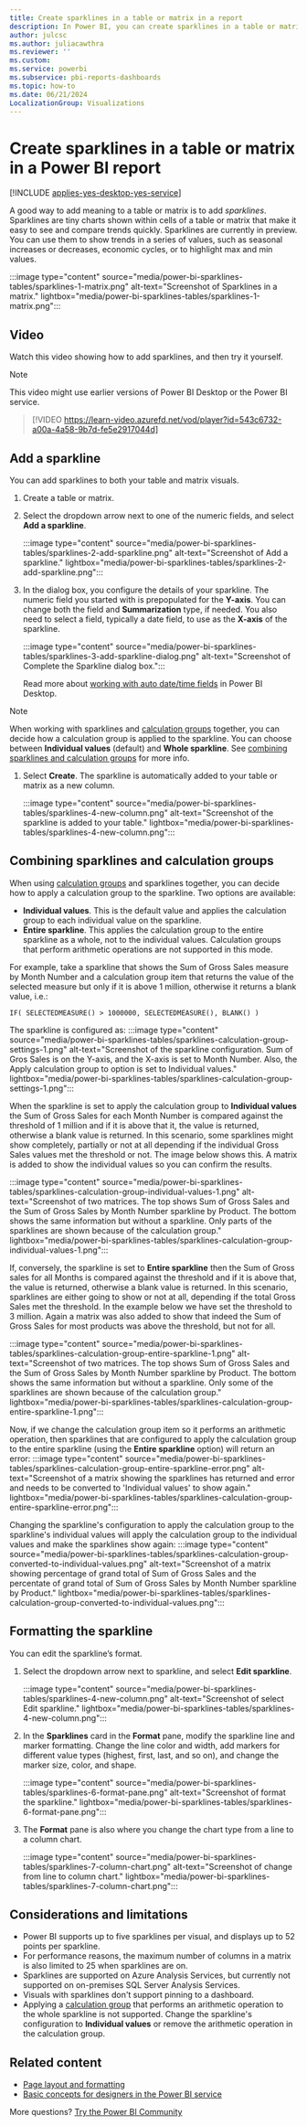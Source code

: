 ```yaml
---
title: Create sparklines in a table or matrix in a report
description: In Power BI, you can create sparklines in a table or matrix in a Power BI report.
author: julcsc
ms.author: juliacawthra
ms.reviewer: ''
ms.custom:
ms.service: powerbi
ms.subservice: pbi-reports-dashboards
ms.topic: how-to
ms.date: 06/21/2024
LocalizationGroup: Visualizations
---
```

# Create sparklines in a table or matrix in a Power BI report

[!INCLUDE [applies-yes-desktop-yes-service](../includes/applies-yes-desktop-yes-service.md)]

A good way to add meaning to a table or matrix is to add *sparklines*. Sparklines are tiny charts shown within cells of a table or matrix that make it easy to see and compare trends quickly. Sparklines are currently in preview. You can use them to show trends in a series of values, such as seasonal increases or decreases, economic cycles, or to highlight max and min values.

:::image type="content" source="media/power-bi-sparklines-tables/sparklines-1-matrix.png" alt-text="Screenshot of Sparklines in a matrix." lightbox="media/power-bi-sparklines-tables/sparklines-1-matrix.png":::

## Video

Watch this video showing how to add sparklines, and then try it yourself.

> [!NOTE]
> This video might use earlier versions of Power BI Desktop or the Power BI service.

> [!VIDEO https://learn-video.azurefd.net/vod/player?id=543c6732-a00a-4a58-9b7d-fe5e2917044d]

## Add a sparkline

You can add sparklines to both your table and matrix visuals. 

1. Create a table or matrix.
1. Select the dropdown arrow next to one of the numeric fields, and select **Add a sparkline**.

    :::image type="content" source="media/power-bi-sparklines-tables/sparklines-2-add-sparkline.png" alt-text="Screenshot of Add a sparkline." lightbox="media/power-bi-sparklines-tables/sparklines-2-add-sparkline.png":::

1. In the dialog box, you configure the details of your sparkline. The numeric field you started with is prepopulated for the **Y-axis**. You can change both the field and **Summarization** type, if needed. You also need to select a field, typically a date field, to use as the **X-axis** of the sparkline.

    :::image type="content" source="media/power-bi-sparklines-tables/sparklines-3-add-sparkline-dialog.png" alt-text="Screenshot of Complete the Sparkline dialog box.":::

    Read more about [working with auto date/time fields](../transform-model/desktop-auto-date-time.md#work-with-auto-datetime) in Power BI Desktop.

> [!NOTE]
> When working with sparklines and [calculation groups](../transform-model/calculation-groups.md) together, you can decide how a calculation group is applied to the sparkline. You can choose between **Individual values** (default) and **Whole sparkline**. See [combining sparklines and calculation groups](#combining-sparklines-and-calculation-groups) for more info.

1. Select **Create**. The sparkline is automatically added to your table or matrix as a new column.

    :::image type="content" source="media/power-bi-sparklines-tables/sparklines-4-new-column.png" alt-text="Screenshot of the sparkline is added to your table." lightbox="media/power-bi-sparklines-tables/sparklines-4-new-column.png":::

## Combining sparklines and calculation groups
When using [calculation groups](../transform-model/calculation-groups.md) and sparklines together, you can decide how to apply a calculation group to the sparkline. Two options are available:
- **Individual values**. This is the default value and applies the calculation group to each individual value on the sparkline.
- **Entire sparkline**. This applies the calculation group to the entire sparkline as a whole, not to the individual values. Calculation groups that perform arithmetic operations are not supported in this mode.

For example, take a sparkline that shows the Sum of Gross Sales measure by Month Number and a calculation group item that returns the value of the selected measure but only if it is above 1 million, otherwise it returns a blank value, i.e.:

```dax
IF( SELECTEDMEASURE() > 1000000, SELECTEDMEASURE(), BLANK() )
```

The sparkline is configured as:
:::image type="content" source="media/power-bi-sparklines-tables/sparklines-calculation-group-settings-1.png" alt-text="Screenshot of the sparkline configuration. Sum of Gros Sales is on the Y-axis, and the X-axis is set to Month Number. Also, the Apply calculation group to option is set to Individual values." lightbox="media/power-bi-sparklines-tables/sparklines-calculation-group-settings-1.png":::

When the sparkline is set to apply the calculation group to **Individual values** the Sum of Gross Sales for each Month Number is compared against the threshold of 1 million and if it is above that it, the value is returned, otherwise a blank value is returned. In this scenario, some sparklines might show completely, partially or not at all depending if the individual Gross Sales values met the threshold or not. The image below shows this. A matrix is added to show the individual values so you can confirm the results.

:::image type="content" source="media/power-bi-sparklines-tables/sparklines-calculation-group-individual-values-1.png" alt-text="Screenshot of two matrices. The top shows Sum of Gross Sales and the Sum of Gross Sales by Month Number sparkline by Product. The bottom shows the same information but without a sparkline. Only parts of the sparklines are shown because of the calculation group." lightbox="media/power-bi-sparklines-tables/sparklines-calculation-group-individual-values-1.png":::

If, conversely, the sparkline is set to **Entire sparkline** then the Sum of Gross sales for all Months is compared against the threshold and if it is above that, the value is returned, otherwise a blank value is returned. In this scenario, sparklines are either going to show or not at all, depending if the total Gross Sales met the threshold. In the example below we have set the threshold to 3 million. Again a matrix was also added to show that indeed the Sum of Gross Sales for most products was above the threshold, but not for all.

:::image type="content" source="media/power-bi-sparklines-tables/sparklines-calculation-group-entire-sparkline-1.png" alt-text="Screenshot of two matrices. The top shows Sum of Gross Sales and the Sum of Gross Sales by Month Number sparkline by Product. The bottom shows the same information but without a sparkline. Only some of the sparklines are shown because of the calculation group." lightbox="media/power-bi-sparklines-tables/sparklines-calculation-group-entire-sparkline-1.png":::

Now, if we change the calculation group item so it performs an arithmetic operation, then sparklines that are configured to apply the calculation group to the entire sparkline (using the **Entire sparkline** option) will return an error:
:::image type="content" source="media/power-bi-sparklines-tables/sparklines-calculation-group-entire-sparkline-error.png" alt-text="Screenshot of a matrix showing the sparklines has returned and error and needs to be converted to 'Individual values' to show again." lightbox="media/power-bi-sparklines-tables/sparklines-calculation-group-entire-sparkline-error.png":::

Changing the sparkline's configuration to apply the calculation group to the sparkline's individual values will apply the calculation group to the individual values and make the sparklines show again:
:::image type="content" source="media/power-bi-sparklines-tables/sparklines-calculation-group-converted-to-individual-values.png" alt-text="Screenshot of a matrix showing percentage of grand total of Sum of Gross Sales and the percentate of grand total of Sum of Gross Sales by Month Number sparkline by Product." lightbox="media/power-bi-sparklines-tables/sparklines-calculation-group-converted-to-individual-values.png":::

## Formatting the sparkline

You can edit the sparkline’s format.

1. Select the dropdown arrow next to sparkline, and select **Edit sparkline**.

    :::image type="content" source="media/power-bi-sparklines-tables/sparklines-4-new-column.png" alt-text="Screenshot of select Edit sparkline." lightbox="media/power-bi-sparklines-tables/sparklines-4-new-column.png":::

1. In the **Sparklines** card in the **Format** pane, modify the sparkline line and marker formatting. Change the line color and width, add markers for different value types (highest, first, last, and so on), and change the marker size, color, and shape.

    :::image type="content" source="media/power-bi-sparklines-tables/sparklines-6-format-pane.png" alt-text="Screenshot of format the sparkline." lightbox="media/power-bi-sparklines-tables/sparklines-6-format-pane.png":::

1. The **Format** pane is also where you change the chart type from a line to a column chart.

    :::image type="content" source="media/power-bi-sparklines-tables/sparklines-7-column-chart.png" alt-text="Screenshot of change from line to column chart." lightbox="media/power-bi-sparklines-tables/sparklines-7-column-chart.png":::

## Considerations and limitations

- Power BI supports up to five sparklines per visual, and displays up to 52 points per sparkline.
- For performance reasons, the maximum number of columns in a matrix is also limited to 25 when sparklines are on.
- Sparklines are supported on Azure Analysis Services, but currently not supported on on-premises SQL Server Analysis Services.
- Visuals with sparklines don't support pinning to a dashboard.
- Applying a [calculation group](../transform-model/calculation-groups.md) that performs an arithmetic operation to the whole sparkline is not supported. Change the sparkline's configuration to **Individual values** or remove the arithmetic operation in the calculation group.

## Related content

- [Page layout and formatting](/training/modules/visuals-in-power-bi/12-formatting)
- [Basic concepts for designers in the Power BI service](../fundamentals/service-basic-concepts.md)

More questions? [Try the Power BI Community](https://community.powerbi.com/)

